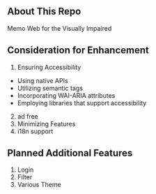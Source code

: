 ## About This Repo
Memo Web for the Visually Impaired

## Consideration for Enhancement
1. Ensuring Accessibility
- Using native APIs
- Utilizing semantic tags
- Incorporating WAI-ARIA attributes
- Employing libraries that support accessibility
2. ad free
3. Minimizing Features
4. i18n support

## Planned Additional Features
1. Login
2. Filter
3. Various Theme
